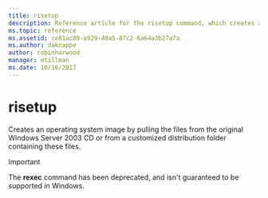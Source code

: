 ```yaml
---
title: risetup
description: Reference article for the risetup command, which creates an operating system image by pulling the files from the original Windows Server 2003 CD or from a customized distribution folder containing these files.
ms.topic: reference
ms.assetid: ce81ac89-a929-40a5-87c2-6a64a3b27a7a
ms.author: daknappe
author: robinharwood
manager: mtillman
ms.date: 10/16/2017
---
```


# risetup

Creates an operating system image by pulling the files from the original Windows Server 2003 CD or from a customized distribution folder containing these files.

> [!IMPORTANT]
> The **rexec** command has been deprecated, and isn't guaranteed to be supported in Windows.
